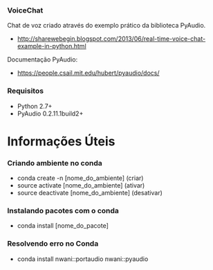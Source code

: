 ### VoiceChat

Chat de voz criado através do exemplo prático da biblioteca PyAudio.
   - http://sharewebegin.blogspot.com/2013/06/real-time-voice-chat-example-in-python.html

Documentação PyAudio:
   - https://people.csail.mit.edu/hubert/pyaudio/docs/

### Requisitos
  
  - Python 2.7+
  - PyAudio 0.2.11.1build2+

# Informações Úteis

### Criando ambiente no conda

   - conda create -n [nome_do_ambiente] (criar)
   - source activate [nome_do_ambiente] (ativar)
   - source deactivate [nome_do_ambiente] (desativar)

### Instalando pacotes com o conda
   
   - conda install [nome_do_pacote]

### Resolvendo erro no Conda
   
   - conda install nwani::portaudio nwani::pyaudio
